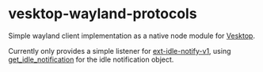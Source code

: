 # vesktop-wayland-protocols

Simple wayland client implementation as a native node module for [Vesktop](https://github.com/Vencord/Vesktop).

Currently only provides a simple listener for [ext-idle-notify-v1](https://wayland.app/protocols/ext-idle-notify-v1), using [get_idle_notification](https://wayland.app/protocols/ext-idle-notify-v1#ext_idle_notifier_v1:request:get_idle_notification) for the idle notification object.

